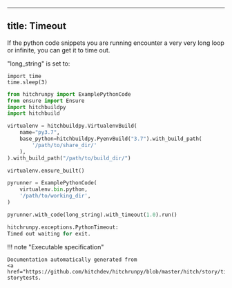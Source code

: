 
---
title: Timeout
---



If the python code snippets you are running
encounter a very very long loop or infinite, you
can get it to time out.


"long_string" is set to:

```
import time
time.sleep(3)

```



```python
from hitchrunpy import ExamplePythonCode
from ensure import Ensure
import hitchbuildpy
import hitchbuild

virtualenv = hitchbuildpy.VirtualenvBuild(
    name="py3.7",
    base_python=hitchbuildpy.PyenvBuild("3.7").with_build_path(
        '/path/to/share_dir/'
    ),
).with_build_path("/path/to/build_dir/")

virtualenv.ensure_built()

pyrunner = ExamplePythonCode(
    virtualenv.bin.python,
    '/path/to/working_dir',
)

```






```python
pyrunner.with_code(long_string).with_timeout(1.0).run()
```


```python
hitchrunpy.exceptions.PythonTimeout:
Timed out waiting for exit.
```










!!! note "Executable specification"

    Documentation automatically generated from 
    <a href="https://github.com/hitchdev/hitchrunpy/blob/master/hitch/story/timeout.story">timeout.story</a>
    storytests.


